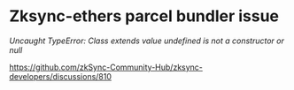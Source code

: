 # Zksync-ethers parcel bundler issue
_Uncaught TypeError: Class extends value undefined is not a constructor or null_

https://github.com/zkSync-Community-Hub/zksync-developers/discussions/810
